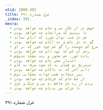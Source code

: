 ```yaml
---
utid: 1000-391
title: غزل شماره ۳۹۱
_index: 391
mesra:
  - خوش تر از فکر می و جام چه خواهد بودن
  - تا ببینم که سرانجام چه خواهد بودن
  - غم دل چند توان خورد که ایام نماند
  - گو نه دل باش و نه ایّام چه خواهد بودن
  - مرغ کم حوصله را گو غم خود خور که بر او
  - رحم آن کس که نهد دام چه خواهد بودن
  - باده خور، غم مخور و پند مقِلّد مَنیوُش
  - اعتبار سخن عام چه خواهد بودن
  - دسترنج تو همان به که شود صرف به کام
  - دانی آخر که به ناکام چه خواهد بودن
  - پیر میخانه همی خواند معمّایی دوش
  - از خط جام که فرجام چه خواهد بودن
  - بردم از ره دل حافظ به می و چنگ و غزل
  - تا جزای من بدنام چه خواهد بودن
---
```

غزل شماره ۳۹۱
